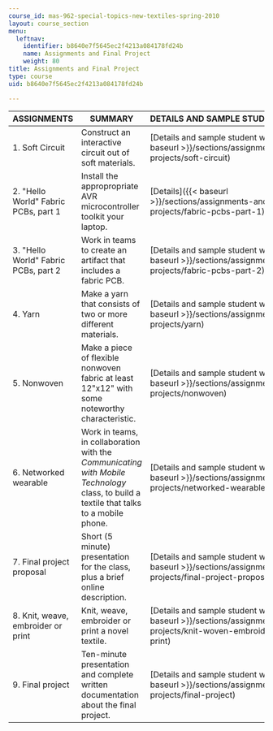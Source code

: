 ```yaml
---
course_id: mas-962-special-topics-new-textiles-spring-2010
layout: course_section
menu:
  leftnav:
    identifier: b8640e7f5645ec2f4213a084178fd24b
    name: Assignments and Final Project
    weight: 80
title: Assignments and Final Project
type: course
uid: b8640e7f5645ec2f4213a084178fd24b

---
```


| ASSIGNMENTS | SUMMARY | DETAILS AND SAMPLE STUDENT WORK |
| --- | --- | --- |
| 1\. Soft Circuit | Construct an interactive circuit out of soft materials. | [Details and sample student work]({{< baseurl >}}/sections/assignments-and-projects/soft-circuit) |
| 2\. "Hello World" Fabric PCBs, part 1 | Install the appropropriate AVR microcontroller toolkit your laptop. | [Details]({{< baseurl >}}/sections/assignments-and-projects/fabric-pcbs-part-1) |
| 3\. "Hello World" Fabric PCBs, part 2 | Work in teams to create an artifact that includes a fabric PCB. | [Details and sample student work]({{< baseurl >}}/sections/assignments-and-projects/fabric-pcbs-part-2) |
| 4\. Yarn | Make a yarn that consists of two or more different materials. | [Details and sample student work]({{< baseurl >}}/sections/assignments-and-projects/yarn) |
| 5\. Nonwoven | Make a piece of flexible nonwoven fabric at least 12"x12" with some noteworthy characteristic. | [Details and sample student work]({{< baseurl >}}/sections/assignments-and-projects/nonwoven) |
| 6\. Networked wearable | Work in teams, in collaboration with the _Communicating with Mobile Technology_ class, to build a textile that talks to a mobile phone. | [Details and sample student work]({{< baseurl >}}/sections/assignments-and-projects/networked-wearable) |
| 7\. Final project proposal | Short (5 minute) presentation for the class, plus a brief online description. | [Details and sample student work]({{< baseurl >}}/sections/assignments-and-projects/final-project-proposal) |
| 8\. Knit, weave, embroider or print | Knit, weave, embroider or print a novel textile. | [Details and sample student work]({{< baseurl >}}/sections/assignments-and-projects/knit-woven-embroidery-or-print) |
| 9\. Final project | Ten-minute presentation and complete written documentation about the final project. | [Details and sample student work]({{< baseurl >}}/sections/assignments-and-projects/final-project)